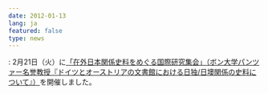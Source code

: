 ```yaml
---
date: 2012-01-13
lang: ja
featured: false
type: news
---
```

: 
2月21日（火）に<a href="/news/2011/20120221seminar.pdf" target="_blank">「在外日本関係史料をめぐる国際研究集会」（ボン大学パンツァー名誉教授『ドイツとオーストリアの文書館における日独/日墺関係の史料について』）</a>を開催しました。
